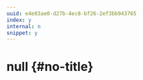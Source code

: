 ```yaml
---
uuid: e4e83ae0-d27b-4ec8-bf26-2ef3bb943765
index: y
internal: n
snippet: y
---
```


# null {#no-title}


